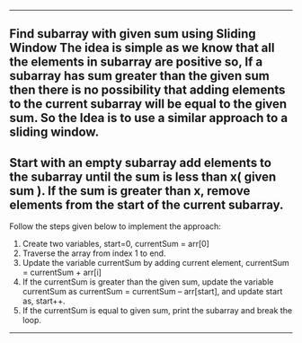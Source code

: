 ---------------------------------------------------------------------------------------------------
Find subarray with given sum using Sliding Window
The idea is simple as we know that all the elements in subarray are positive so, If a subarray has sum greater than the given sum then there is no possibility that adding elements to the current subarray will be equal to the given sum. So the Idea is to use a similar approach to a sliding window. 
---------------------------------------------------------------------------------------------------
Start with an empty subarray 
add elements to the subarray until the sum is less than x( given sum ). 
If the sum is greater than x, remove elements from the start of the current subarray.
---------------------------------------------------------------------------------------------------
Follow the steps given below to implement the approach:
1. Create two variables, start=0, currentSum = arr[0]
2. Traverse the array from index 1 to end.
3. Update the variable currentSum by adding current element, currentSum = currentSum + arr[i]
4. If the currentSum is greater than the given sum, update the variable currentSum as currentSum = currentSum – arr[start], and update start as, start++.
5. If the currentSum is equal to given sum, print the subarray and break the loop.
---------------------------------------------------------------------------------------------------